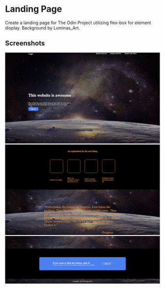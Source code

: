 # Landing Page

Create a landing page for The Odin Project utilizing flex-box for element display. Background by Luminas_Art.

## Screenshots
![](https://github.com/WMeyerIII/Valodier/blob/main/assets/Screen%20Shot%202022-07-11%20at%2016.07.34.png)
![](https://github.com/WMeyerIII/Valodier/blob/main/assets/Screen%20Shot%202022-07-11%20at%2016.28.51.png)
![](https://github.com/WMeyerIII/Valodier/blob/main/assets/Screen%20Shot%202022-07-11%20at%2016.08.15.png)